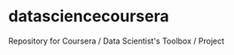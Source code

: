 datasciencecoursera
===================

Repository for Coursera / Data Scientist's Toolbox / Project
